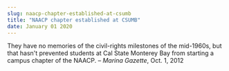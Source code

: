 ```yaml
---
slug: naacp-chapter-established-at-csumb
title: "NAACP chapter established at CSUMB"
date: January 01 2020
---
```


 
<p>
  They have no memories of the civil-rights milestones of the mid-1960s, but
  that hasn't prevented students at Cal State Monterey Bay from starting a
  campus chapter of the NAACP. <em>– Marina Gazette</em>, Oct. 1, 2012
</p>
 
